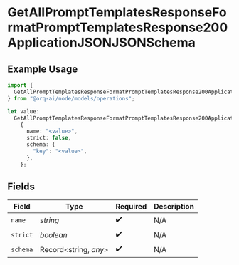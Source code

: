 # GetAllPromptTemplatesResponseFormatPromptTemplatesResponse200ApplicationJSONJSONSchema

## Example Usage

```typescript
import {
  GetAllPromptTemplatesResponseFormatPromptTemplatesResponse200ApplicationJSONJSONSchema,
} from "@orq-ai/node/models/operations";

let value:
  GetAllPromptTemplatesResponseFormatPromptTemplatesResponse200ApplicationJSONJSONSchema =
    {
      name: "<value>",
      strict: false,
      schema: {
        "key": "<value>",
      },
    };
```

## Fields

| Field                 | Type                  | Required              | Description           |
| --------------------- | --------------------- | --------------------- | --------------------- |
| `name`                | *string*              | :heavy_check_mark:    | N/A                   |
| `strict`              | *boolean*             | :heavy_check_mark:    | N/A                   |
| `schema`              | Record<string, *any*> | :heavy_check_mark:    | N/A                   |